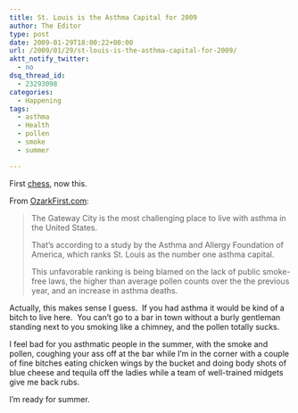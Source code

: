 ```yaml
---
title: St. Louis is the Asthma Capital for 2009
author: The Editor
type: post
date: 2009-01-29T18:00:22+00:00
url: /2009/01/29/st-louis-is-the-asthma-capital-for-2009/
aktt_notify_twitter:
  - no
dsq_thread_id:
  - 23293098
categories:
  - Happening
tags:
  - asthma
  - Health
  - pollen
  - smoke
  - summer

---
```

First [chess][1], now this.

From [OzarkFirst.com][2]:

> The Gateway City is the most challenging place to live with asthma in the United States.
> 
> That&#8217;s according to a study by the Asthma and Allergy Foundation of America, which ranks St. Louis as the number one asthma capital.
> 
> This unfavorable ranking is being blamed on the lack of public smoke-free laws, the higher than average pollen counts over the the previous year, and an increase in asthma deaths.

Actually, this makes sense I guess.  If you had asthma it would be kind of a bitch to live here.  You can&#8217;t go to a bar in town without a burly gentleman standing next to you smoking like a chimney, and the pollen totally sucks.  

I feel bad for you asthmatic people in the summer, with the smoke and pollen, coughing your ass off at the bar while I&#8217;m in the corner with a couple of fine bitches eating chicken wings by the bucket and doing body shots of blue cheese and tequila off the ladies while a team of well-trained midgets give me back rubs.

I&#8217;m ready for summer.

 [1]: http://punchingkitty.com/2009/01/29/the-2009-us-chess-championship-comes-to-saint-louis/
 [2]: http://ozarksfirst.com/content/fulltext/?cid=113161
